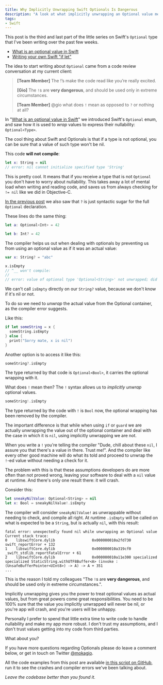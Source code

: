 ```yaml
---
title: Why Implicitly Unwrapping Swift Optionals Is Dangerous
description: "A look at what implicitly unwrapping an Optional value means and why it should be avoided."
tags:
- Swift
---
```


This post is the third and last part of the little series on Swift's `Optional`
type that I've been writing over the past few weeks.

- [What is an optional value in Swift](http://www.mokacoding.com/blog/what-is-an-optional-value-in-swift/)
- [Writing your own Swift "if let"](http://www.mokacoding.com/blog/writing-your-own-swift-if-let/)

The idea to start writing about `Optional` came from a code review conversation
at my current client:

> **[Team Member]** The !’s make the code read like you’re really excited.
>
> **[Gio]** The `!`s are **very dangerous**, and should be used only in extreme
> circumstances.
>
> **[Team Member]** @gio what does `!` mean as opposed to `?` or nothing at all?

In "[What is an optional value in
Swift](http://www.mokacoding.com/blog/what-is-an-optional-value-in-swift/)" we
introduced Swift's `Optional` enum, and saw how it is used to _wrap_ values to
express their nullability: `Optional<Type>`.

The cool thing about Swift and Optionals is that if a type is not optional, you
can be sure that a value of such type won't be nil.

This code **will not compile**:

```swift
let x: String = nil
// error: nil cannot initialize specified type 'String'
```

This is pretty cool. It means that if you receive a type that is not `Optional`
you don't have to worry about nullability. This takes away a lot of mental load
when writing and reading code, and saves us from always checking for `!= nil`
like we did in Objective-C.

[In the previous
post](http://www.mokacoding.com/blog/what-is-an-optional-value-in-swift/) we
also saw that `?` is just syntactic sugar for the full `Optional` declaration.

These lines do the same thing:

```swift
let a: Optional<Int> = 42

let b: Int? = 42
```

The compiler helps us out when dealing with optionals by preventing us from
using an optional value as if it was an actual value:

```swift
var x: String? = "abc"

x.isEmpty
// ^__ won't compile:
//
// error: value of optional type 'Optional<String>' not unwrapped; did you mean to use '!' or '?'?
```

We can't call `isEmpty` directly on our `String?` value, because we don't know
if it's nil or not.

To do so we need to _unwrap_ the actual value from the Optional container, as
the compiler error suggests.

Like this:

```swift
if let someString = x {
  someString.isEmpty
} else {
  print("Sorry mate, x is nil")
}
```

Another option is to access it like this:

```swift
someString?.isEmpty
```

The type returned by that code is `Optional<Bool>`, it carries the optional
wrapping with it.

What does `!` mean then? The `!` syntax allows us to _implicitly unwrap_
optional values.

```swift
someString!.isEmpty
```

The type returned by the code with `!` is `Bool` now, the optional wrapping has
been removed by the compiler.

The important difference is that while when using `if` or `guard` we are
actually unwrapping the value out of the optional container and deal with the
case in which it is `nil`, using implicitly unwrapping we are not.

When you write a `!` you're telling the compiler "Dude, chill about these
`nil`, I assure you that there's a value in there. Trust me!". And the compiler
like every other good machine will do what its told and proceed to unwrap the
`!`-ed value without needing a check for it.

The problem with this is that these assumptions developers do are more often
than not proved wrong, leaving your software to deal with a `nil` value at
runtime.  And there's only one result there: it will crash.

Consider this:

```swift
let sneakyNilValue: Optional<String> = nil
let x: Bool = sneakyNilValue!.isEmpty
```

The compiler will consider `sneakyNilValue!` as unwrappable without needing to
check, and compile all right. At runtime `.isEmpty` will be called on what is
expected to be a `String`, but is actually `nil`, with this result:

```
fatal error: unexpectedly found nil while unwrapping an Optional value
Current stack trace:
0    libswiftCore.dylib                 0x000000010a2fd730 swift_reportError + 132
1    libswiftCore.dylib                 0x000000010a319cf0 _swift_stdlib_reportFatalError + 61
2    libswiftCore.dylib                 0x000000010a11e300 specialized specialized StaticString.withUTF8Buffer<A> (invoke : (UnsafeBufferPointer<UInt8>) -> A) -> A + 351
...
```

This is the reason I told my colleagues "The `!`s are **very dangerous**, and
should be used only in extreme circumstances.".

Implicitly unwrapping gives you the power to treat optional values as actual
values, but from great powers come great responsibilities. You need to be 100%
sure that the value you implicitly unwrapped will never be nil, or you're app
will crash, and you're users will be unhappy.

Personally I prefer to spend that little extra time to write code to handle
nullability and make my app more robust. I don't trust my assumptions, and I
don't trust values getting into my code from third parties.

What about you?

If you have more questions regarding Optionals please do leave a comment below,
or get in touch on Twitter [@mokagio](https://twitter.com/mokagio).

All the code examples from this post are available [in this script on
GitHub](https://github.com/mokacoding/swift-implicitly-unwrapping-danger), run
it to see the crashes and compiler errors we've been talking about.

_Leave the codebase better than you found it._
